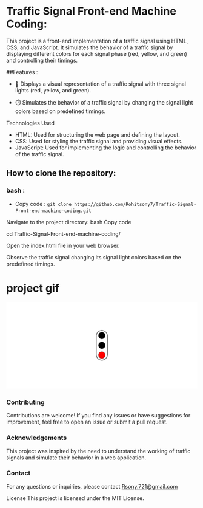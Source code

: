 <h1>Traffic Signal Front-end Machine Coding:</h1>

This project is a front-end implementation of a traffic signal using HTML, CSS, and JavaScript. It simulates the behavior of a traffic signal by displaying different colors for each signal phase (red, yellow, and green) and controlling their timings.

##Features :

- 🚦 Displays a visual representation of a traffic signal with three signal lights (red, yellow, and green).

- ⏱️ Simulates the behavior of a traffic signal by changing the signal light colors based on predefined timings.

Technologies Used
- HTML: Used for structuring the web page and defining the layout.
- CSS: Used for styling the traffic signal and providing visual effects.
- JavaScript: Used for implementing the logic and controlling the behavior of the traffic signal.


## How to clone the repository:

### bash :



- Copy code : `git clone https://github.com/Rohitsony7/Traffic-Signal-Front-end-machine-coding.git`

Navigate to the project directory:
bash
Copy code

cd Traffic-Signal-Front-end-machine-coding/

Open the index.html file in your web browser.

Observe the traffic signal changing its signal light colors based on the predefined timings.



# project gif

![Traffic Signal GIF](./Recording%202023-05-05%20at%2020.08.17.gif)

### Contributing
Contributions are welcome! If you find any issues or have suggestions for improvement, feel free to open an issue or submit a pull request.


### Acknowledgements
This project was inspired by the need to understand the working of traffic signals and simulate their behavior in a web application.

### Contact
For any questions or inquiries, please contact Rsony.721@gmail.com


License
This project is licensed under the MIT License.
